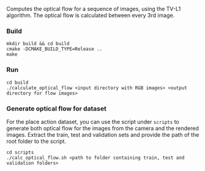 Computes the optical flow for a sequence of images, using the TV-L1 algorithm. The optical flow is calculated between every 3rd image.


### Build
    mkdir build && cd build
    cmake -DCMAKE_BUILD_TYPE=Release ..
    make
### Run
    cd build
    ./calculate_optical_flow <input directory with RGB images> <output directory for flow images>

### Generate optical flow for dataset
For the place action dataset, you can use the script under `scripts` to generate both optical flow for the images from the camera and the rendered images.
Extract the train, test and validation sets and provide the path of the root folder to the script.

    cd scripts
    ./calc_optical_flow.sh <path to folder containing train, test and validation folders>
